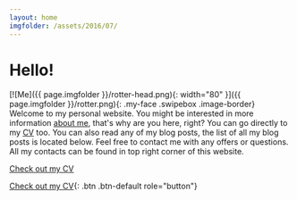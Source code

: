 ```yaml
---
layout: home
imgfolder: /assets/2016/07/
---
```


# Hello!

[![Me]({{ page.imgfolder }}/rotter-head.png){: width="80" }]({{ page.imgfolder }}/rotter.png){: .my-face .swipebox .image-border} Welcome to my personal website. You might be interested in more information [about me](/about), that's why are you here, right? You can go directly to my [CV](/assets/2016/07/rotter-cv.pdf) too. You can also read any of my blog posts, the list of all my blog posts is located below. Feel free to contact me with any offers or questions. All my contacts can be found in top right corner of this website.

<a href="/assets/2016/07/rotter-cv.pdf" class="btn btn-default" role="button"><span class="glyphicon glyphicon-user" aria-hidden="true"></span> Check out my CV</a>

[Check out my CV](/assets/2016/07/rotter-cv.pdf){: .btn .btn-default role="button"}